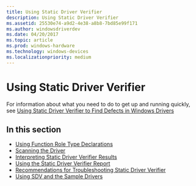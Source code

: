 ```yaml
---
title: Using Static Driver Verifier
description: Using Static Driver Verifier
ms.assetid: 25530e74-a9d2-4e38-a8b8-7bd85e99f171
ms.author: windowsdriverdev
ms.date: 04/20/2017
ms.topic: article
ms.prod: windows-hardware
ms.technology: windows-devices
ms.localizationpriority: medium
---
```


# Using Static Driver Verifier


For information about what you need to do to get up and running quickly, see [Using Static Driver Verifier to Find Defects in Windows Drivers](using-static-driver-verifier-to-find-defects-in-drivers.md)

## <span id="in_this_section"></span>In this section


-   [Using Function Role Type Declarations](using-function-role-type-declarations.md)
-   [Scanning the Driver](scanning-the-driver.md)
-   [Interpreting Static Driver Verifier Results](interpreting-static-driver-verifier-results.md)
-   [Using the Static Driver Verifier Report](using-the-static-driver-verifier-report.md)
-   [Recommendations for Troubleshooting Static Driver Verifier](recommendations-for-troubleshooting-static-driver-verifier.md)
-   [Using SDV and the Sample Drivers](using-sdv-and-the-sample-drivers.md)

 

 





